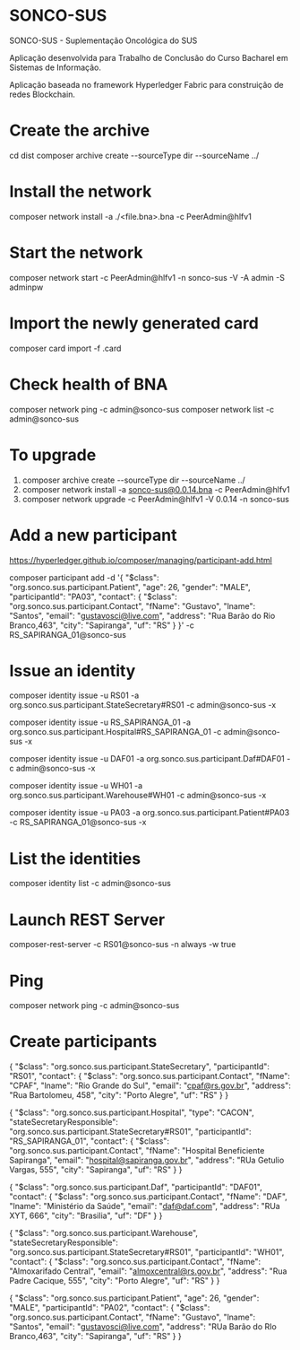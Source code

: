 # SONCO-SUS
SONCO-SUS - Suplementação Oncológica do SUS

Aplicação desenvolvida para Trabalho de Conclusão do Curso Bacharel em Sistemas de Informação. 

Aplicação baseada no framework Hyperledger Fabric para construição de redes Blockchain.

# Create the archive
cd dist
composer archive create  --sourceType dir --sourceName ../

# Install the network
composer network install -a ./<file.bna>.bna -c PeerAdmin@hlfv1

# Start the network
composer network start -c PeerAdmin@hlfv1 -n sonco-sus -V <version>  -A admin -S adminpw

# Import the newly generated card
composer card import -f <name>.card

# Check health of BNA
composer network ping -c admin@sonco-sus
composer network list -c admin@sonco-sus

# To upgrade
1. composer archive create  --sourceType dir --sourceName ../
2. composer network install -a sonco-sus@0.0.14.bna -c PeerAdmin@hlfv1
3. composer network upgrade -c PeerAdmin@hlfv1 -V 0.0.14 -n sonco-sus


# Add a new participant
https://hyperledger.github.io/composer/managing/participant-add.html

composer participant add -d '{
  "$class": "org.sonco.sus.participant.Patient",
  "age": 26,
  "gender": "MALE",
  "participantId": "PA03",
  "contact": {
    "$class": "org.sonco.sus.participant.Contact",
    "fName": "Gustavo",
    "lname": "Santos",
    "email": "gustavosci@live.com",
    "address": "Rua Barão do Rio Branco,463",
    "city": "Sapiranga",
    "uf": "RS"
  }
}' -c RS_SAPIRANGA_01@sonco-sus

# Issue an identity
composer identity issue -u RS01 -a org.sonco.sus.participant.StateSecretary#RS01 -c admin@sonco-sus -x

composer identity issue -u RS_SAPIRANGA_01 -a org.sonco.sus.participant.Hospital#RS_SAPIRANGA_01 -c admin@sonco-sus -x

composer identity issue -u DAF01 -a org.sonco.sus.participant.Daf#DAF01 -c admin@sonco-sus -x

composer identity issue -u WH01 -a org.sonco.sus.participant.Warehouse#WH01 -c admin@sonco-sus -x

composer identity issue -u PA03 -a org.sonco.sus.participant.Patient#PA03 -c RS_SAPIRANGA_01@sonco-sus -x

# List the identities
composer identity list -c admin@sonco-sus

# Launch REST Server
composer-rest-server -c RS01@sonco-sus -n always -w true

# Ping 
composer network ping -c admin@sonco-sus

# Create participants
{
  "$class": "org.sonco.sus.participant.StateSecretary",
  "participantId": "RS01",
  "contact": {
    "$class": "org.sonco.sus.participant.Contact",
    "fName": "CPAF",
    "lname": "Rio Grande do Sul",
    "email": "cpaf@rs.gov.br",
    "address": "Rua Bartolomeu, 458",
    "city": "Porto Alegre",
    "uf": "RS"
  }
}

{
  "$class": "org.sonco.sus.participant.Hospital",
  "type": "CACON",
  "stateSecretaryResponsible": "org.sonco.sus.participant.StateSecretary#RS01",
  "participantId": "RS_SAPIRANGA_01",
  "contact": {
    "$class": "org.sonco.sus.participant.Contact",
    "fName": "Hospital Beneficiente Sapiranga",
    "email": "hospital@sapiranga.gov.br",
    "address": "RUa Getulio Vargas, 555",
    "city": "Sapiranga",
    "uf": "RS"
  }
}

{
  "$class": "org.sonco.sus.participant.Daf",
  "participantId": "DAF01",
  "contact": {
    "$class": "org.sonco.sus.participant.Contact",
    "fName": "DAF",
    "lname": "Ministério da Saúde",
    "email": "daf@daf.com",
    "address": "RUa XYT, 666",
    "city": "Brasilia",
    "uf": "DF"
  }
}

{
  "$class": "org.sonco.sus.participant.Warehouse",
  "stateSecretaryResponsible": "org.sonco.sus.participant.StateSecretary#RS01",
  "participantId": "WH01",
  "contact": {
    "$class": "org.sonco.sus.participant.Contact",
    "fName": "Almoxarifado Central",
    "email": "almoxcentral@rs.gov.br",
    "address": "Rua Padre Cacique, 555",
    "city": "Porto Alegre",
    "uf": "RS"
  }
}

{
  "$class": "org.sonco.sus.participant.Patient",
  "age": 26,
  "gender": "MALE",
  "participantId": "PA02",
  "contact": {
    "$class": "org.sonco.sus.participant.Contact",
    "fName": "Gustavo",
    "lname": "Santos",
    "email": "gustavosci@live.com",
    "address": "RUa Barão do RIo Branco,463",
    "city": "Sapiranga",
    "uf": "RS"
  }
}